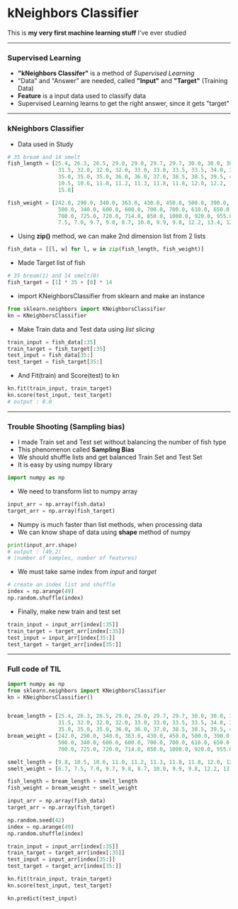 # kNeighbors Classifier 
This is **my very first machine learning stuff** I've ever studied

---

### Supervised Learning
- **"kNeighbors Classifer"** is a method of *Supervised Learning*
- "Data" and "Answer" are needed, called **"Input"** and **"Target"** (Training Data)
- **Feature** is a input data used to classify data
- Supervised Learning learns to get the right answer, since it gets "target"

---

### kNeighbors Classifier

- Data used in Study
```python
# 35 bream and 14 smelt
fish_length = [25.4, 26.3, 26.5, 29.0, 29.0, 29.7, 29.7, 30.0, 30.0, 30.7, 31.0, 31.0,
                31.5, 32.0, 32.0, 32.0, 33.0, 33.0, 33.5, 33.5, 34.0, 34.0, 34.5, 35.0,
                35.0, 35.0, 35.0, 36.0, 36.0, 37.0, 38.5, 38.5, 39.5, 41.0, 41.0, 9.8,
                10.5, 10.6, 11.0, 11.2, 11.3, 11.8, 11.8, 12.0, 12.2, 12.4, 13.0, 14.3, 
                15.0]

fish_weight = [242.0, 290.0, 340.0, 363.0, 430.0, 450.0, 500.0, 390.0, 450.0, 500.0, 475.0, 500.0,
                500.0, 340.0, 600.0, 600.0, 700.0, 700.0, 610.0, 650.0, 575.0, 685.0, 620.0, 680.0,
                700.0, 725.0, 720.0, 714.0, 850.0, 1000.0, 920.0, 955.0, 925.0, 975.0, 950.0, 6.7,
                7.5, 7.0, 9.7, 9.8, 8.7, 10.0, 9.9, 9.8, 12.2, 13.4, 12.2, 19.7, 19.9]

```
- Using **zip()** method, we can make 2nd dimension list from 2 lists
```python
fish_data = [[l, w] for l, w in zip(fish_length, fish_weight)]
```
- Made Target list of fish
```python
# 35 bream(1) and 14 smelt(0)
fish_target = [1] * 35 + [0] * 14
```
- import KNeighborsClassifier from sklearn and make an instance
```python
from sklearn.neighbors import KNeighborsClassifier
kn = KNeighborsClassifier
```
- Make Train data and Test data using *list slicing*
```python
train_input = fish_data[:35]
train_target = fish_target[:35]
test_input = fish_data[35:]
test_target = fish_target[35:]
```
- And Fit(train) and Score(test) to kn
```python
kn.fit(train_input, train_target)
kn.score(test_input, test_target)
# output : 0.0 
```
---
### Trouble Shooting (Sampling bias)
- I made Train set and Test set without balancing the number of fish type
- This phenomenon called **Sampling Bias**
- We should shuffle lists and get balanced Train Set and Test Set
- It is easy by using numpy library
```python
import numpy as np
```
- We need to transform list to numpy array
```python
input_arr = np.array(fish.data)
target_arr = np.array(fish_target)
```
- Numpy is much faster than list methods, when processing data
- We can know shape of data using **shape** method of numpy
```python
print(input_arr.shape)
# output : (49,2) 
# (number of samples, number of features)
```
- We must take same index from *input* and *target*
```python
# create an index list and shuffle
index = np.arange(49)
np.random.shuffle(index)
```
- Finally, make new train and test set
```python
train_input = input_arr[index[:35]]
train_target = target_arr[index[:35]]
test_input = input_arr[index[35:]]
test_target = target_arr[index[35:]]
```
---
### Full code of TIL
```python
import numpy as np
from sklearn.neighbors import KNeighborsClassifier
kn = KNeighborsClassifier()


bream_length = [25.4, 26.3, 26.5, 29.0, 29.0, 29.7, 29.7, 30.0, 30.0, 30.7, 31.0, 31.0,
                31.5, 32.0, 32.0, 32.0, 33.0, 33.0, 33.5, 33.5, 34.0, 34.0, 34.5, 35.0,
                35.0, 35.0, 35.0, 36.0, 36.0, 37.0, 38.5, 38.5, 39.5, 41.0, 41.0]
bream_weight = [242.0, 290.0, 340.0, 363.0, 430.0, 450.0, 500.0, 390.0, 450.0, 500.0, 475.0, 500.0,
                500.0, 340.0, 600.0, 600.0, 700.0, 700.0, 610.0, 650.0, 575.0, 685.0, 620.0, 680.0,
                700.0, 725.0, 720.0, 714.0, 850.0, 1000.0, 920.0, 955.0, 925.0, 975.0, 950.0]

smelt_length = [9.8, 10.5, 10.6, 11.0, 11.2, 11.3, 11.8, 11.8, 12.0, 12.2, 12.4, 13.0, 14.3, 15.0]
smelt_weight = [6.7, 7.5, 7.0, 9.7, 9.8, 8.7, 10.0, 9.9, 9.8, 12.2, 13.4, 12.2, 19.7, 19.9]

fish_length = bream_length + smelt_length
fish_weight = bream_weight + smelt_weight

input_arr = np.array(fish_data)
target_arr = np.array(fish_target)

np.random.seed(42)
index = np.arange(49)
np.random.shuffle(index)

train_input = input_arr[index[:35]]
train_target = target_arr[index[:35]]
test_input = input_arr[index[35:]]
test_target = target_arr[index[35:]]

kn.fit(train_input, train_target)
kn.score(test_input, test_target)

kn.predict(test_input)
```
